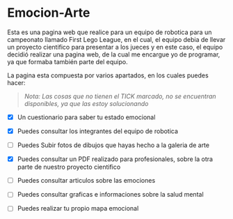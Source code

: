 # Emocion-Arte
Esta es una pagina web que realice para un equipo de robotica para un campeonato llamado First Lego League, en el cual, el equipo debia de llevar un proyecto cientifico para presentar a los jueces y en este caso, el equipo decidió realizar una pagina web, de la cual me encargue yo de programar, ya que formaba también parte del equipo.

La pagina esta compuesta por varios apartados, en los cuales puedes hacer:

> *Nota: Las cosas que no tienen el TICK marcado, no se encuentran disponibles, ya que las estoy solucionando*
- [x] Un cuestionario para saber tu estado emocional
- [x] Puedes consultar los integrantes del equipo de robotica
- [ ] Puedes Subir fotos de dibujos que hayas hecho a la galeria de arte
- [X] Puedes consultar un PDF realizado para profesionales, sobre la otra parte de nuestro proyecto cientifico
- [ ] Puedes consultar articulos sobre las emociones
- [ ] Puedes consultar graficas e informaciones sobre la salud mental
- [ ] Puedes realizar tu propio mapa emocional

